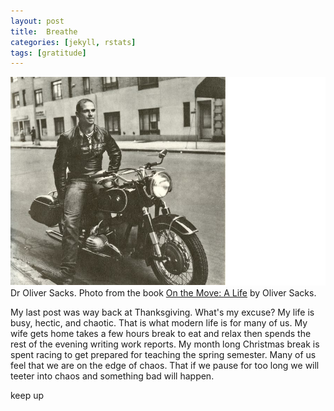 ```yaml
---
layout: post
title:  Breathe
categories: [jekyll, rstats]
tags: [gratitude]
---
```

[<img class='fullwidth' src='/img/oliver_motorcycle2.png'/>](/img/oliver_motorcycle2.png)<span class='marginnote'>Dr Oliver Sacks. Photo from the book [On the Move: A Life](http://www.amazon.com/Move-Life-Oliver-Sacks/dp/0385352549/ref=tmm_hrd_swatch_0?_encoding=UTF8&qid=1448736664&sr=8-1-fkmr0) by Oliver Sacks.</span>

My last post was way back at Thanksgiving. What's my excuse? My life is busy, hectic, and chaotic. That is what modern life is for many of us. My wife gets home takes a few hours break to eat and relax then spends the rest of the evening writing work reports. My month long Christmas break is spent racing to get prepared for teaching the spring semester. Many of us feel that we are on the edge of chaos. That if we pause for too long we will teeter into chaos and something bad will happen.

keep up